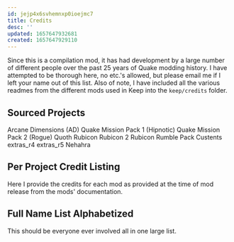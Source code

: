 ```yaml
---
id: jejp4x6svhemnxp0ioejmc7
title: Credits
desc: ''
updated: 1657647932681
created: 1657647929110
---
```

Since this is a compilation mod, it has had development by a large number of different people over the past 25 years of Quake modding history.  I have attempted to be thorough here, no etc.'s allowed, but please email me if I left your name out of this list.  Also of note, I have included all the various readmes from the different mods used in Keep into the `keep/credits` folder.

## Sourced Projects
Arcane Dimensions (AD)
Quake Mission Pack 1 (Hipnotic)
Quake Mission Pack 2 (Rogue)
Quoth
Rubicon
Rubicon 2
Rubicon Rumble Pack
Custents
extras_r4
extras_r5
Nehahra

## Per Project Credit Listing
Here I provide the credits for each mod as provided at the time of mod release from the mods' documentation.

## Full Name List Alphabetized
This should be everyone ever involved all in one large list.